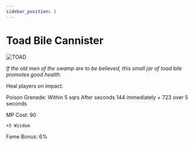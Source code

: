 ```yaml
---
sidebar_position: 3
---
```


# Toad Bile Cannister

![TOAD](http://i.imgur.com/0CCQWUz.png)

<i>If the old men of the swamp are to be believed, this small jar of toad bile promotes good health.</i>

Heal players on impact.

Poison Grenade: Within 5 sqrs After  seconds 144 immediately + 723 over 5 seconds

MP Cost: 90

    +5 Wisdom

Fame Bonus: 6%
